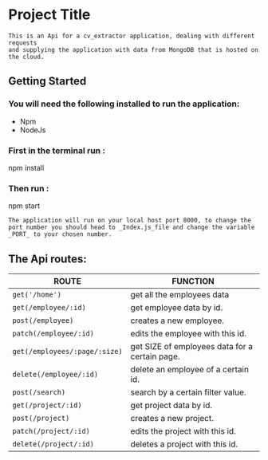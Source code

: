 # Project Title

```
This is an Api for a cv_extractor application, dealing with different requests
and supplying the application with data from MongoDB that is hosted on the cloud.
```

## Getting Started

### You will need the following installed to run the application:

- Npm
- NodeJs

### First in the terminal run :

npm install

### Then run :

npm start

```
The application will run on your local host port 8000, to change the port number you should head to _Index.js_file and change the variable _PORT_ to your chosen number.
```

## The Api routes:

**ROUTE**                     | **FUNCTION**
----------------------------- | ----------------------------------------------
`get('/home')`                | get all the employees data
`get(/employee/:id)`          | get employee data by id.
`post(/employee)`             | creates a new employee.
`patch(/employee/:id)`        | edits the employee with this id.
`get(/employees/:page/:size)` | get SIZE of employees data for a certain page.
`delete(/employee/:id)`       | delete an employee of a certain id.
`post(/search)`               | search by a certain filter value.
`get(/project/:id)`           | get project data by id.
`post(/project)`              | creates a new project.
`patch(/project/:id)`         | edits the project with this id.
`delete(/project/:id)`        | deletes a project with this id.
                              
